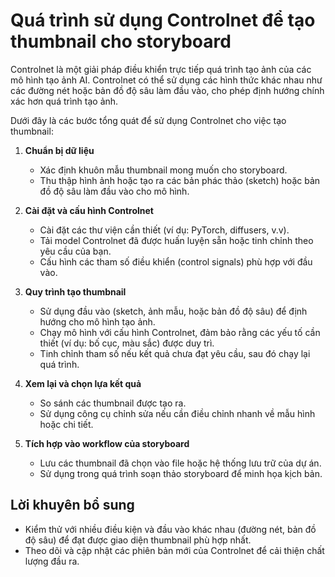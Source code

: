 # Quá trình sử dụng Controlnet để tạo thumbnail cho storyboard

Controlnet là một giải pháp điều khiển trực tiếp quá trình tạo ảnh của các mô hình tạo ảnh AI. Controlnet có thể sử dụng các hình thức khác nhau như các đường nét hoặc bản đồ độ sâu làm đầu vào, cho phép định hướng chính xác hơn quá trình tạo ảnh.

Dưới đây là các bước tổng quát để sử dụng Controlnet cho việc tạo thumbnail:

1. **Chuẩn bị dữ liệu**  
    - Xác định khuôn mẫu thumbnail mong muốn cho storyboard.
    - Thu thập hình ảnh hoặc tạo ra các bản phác thảo (sketch) hoặc bản đồ độ sâu làm đầu vào cho mô hình.

2. **Cài đặt và cấu hình Controlnet**  
    - Cài đặt các thư viện cần thiết (ví dụ: PyTorch, diffusers, v.v).
    - Tải model Controlnet đã được huấn luyện sẵn hoặc tinh chỉnh theo yêu cầu của bạn.
    - Cấu hình các tham số điều khiển (control signals) phù hợp với đầu vào.

3. **Quy trình tạo thumbnail**  
    - Sử dụng đầu vào (sketch, ảnh mẫu, hoặc bản đồ độ sâu) để định hướng cho mô hình tạo ảnh.
    - Chạy mô hình với cấu hình Controlnet, đảm bảo rằng các yếu tố cần thiết (ví dụ: bố cục, màu sắc) được duy trì.
    - Tinh chỉnh tham số nếu kết quả chưa đạt yêu cầu, sau đó chạy lại quá trình.

4. **Xem lại và chọn lựa kết quả**  
    - So sánh các thumbnail được tạo ra.
    - Sử dụng công cụ chỉnh sửa nếu cần điều chỉnh nhanh về mẫu hình hoặc chi tiết.

5. **Tích hợp vào workflow của storyboard**  
    - Lưu các thumbnail đã chọn vào file hoặc hệ thống lưu trữ của dự án.
    - Sử dụng trong quá trình soạn thảo storyboard để minh họa kịch bản.

## Lời khuyên bổ sung  
- Kiểm thử với nhiều điều kiện và đầu vào khác nhau (đường nét, bản đồ độ sâu) để đạt được giao diện thumbnail phù hợp nhất.  
- Theo dõi và cập nhật các phiên bản mới của Controlnet để cải thiện chất lượng đầu ra.
